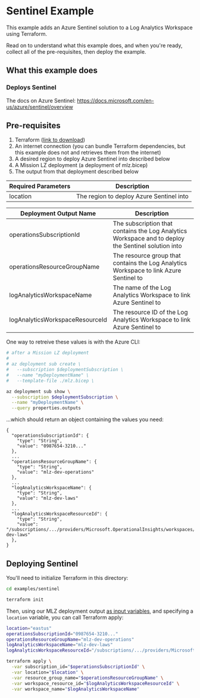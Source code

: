 # Sentinel Example

This example adds an Azure Sentinel solution to a Log Analytics Workspace using Terraform.

Read on to understand what this example does, and when you're ready, collect all of the pre-requisites, then deploy the example.

## What this example does

### Deploys Sentinel

The docs on Azure Sentinel: https://docs.microsoft.com/en-us/azure/sentinel/overview

## Pre-requisites

1. Terraform ([link to download](https://www.terraform.io/downloads.html))
1. An internet connection (you can bundle Terraform dependencies, but this example does not and retrieves them from the internet)
1. A desired region to deploy Azure Sentinel into described below
1. A Mission LZ deployment (a deployment of mlz.bicep)
1. The output from that deployment described below

Required Parameters | Description
------------------- | -----------
location | The region to deploy Azure Sentinel into

Deployment Output Name | Description
-----------------------| -----------
operationsSubscriptionId | The subscription that contains the Log Analytics Workspace and to deploy the Sentinel solution into
operationsResourceGroupName | The resource group that contains the Log Analytics Workspace to link Azure Sentinel to
logAnalyticsWorkspaceName | The name of the Log Analytics Workspace to link Azure Sentinel to
logAnalyticsWorkspaceResourceId | The resource ID of the Log Analytics Workspace to link Azure Sentinel to

One way to retreive these values is with the Azure CLI:

```bash
# after a Mission LZ deployment
#
# az deployment sub create \
#   --subscription $deploymentSubscription \
#   --name "myDeploymentName" \
#   --template-file ./mlz.bicep \

az deployment sub show \
  --subscription $deploymentSubscription \
  --name "myDeploymentName" \
  --query properties.outputs
```

...which should return an object containing the values you need:

```plaintext
{
  "operationsSubscriptionId": {
    "type": "String",
    "value": "0987654-3210..."
  },
  ...
  "operationsResourceGroupName": {
    "type": "String",
    "value": "mlz-dev-operations"
  },
  ...
  "logAnalyticsWorkspaceName": {
    "type": "String",
    "value": "mlz-dev-laws"
  },
  ...
  "logAnalyticsWorkspaceResourceId": {
    "type": "String",
    "value": "/subscriptions/.../providers/Microsoft.OperationalInsights/workspaces/mlz-dev-laws"
  },
}
```

## Deploying Sentinel

You'll need to initialize Terraform in this directory:

```bash
cd examples/sentinel

terraform init
```

Then, using our MLZ deployment output [as input variables](https://www.terraform.io/docs/language/values/variables.html), and specifying a `location` variable, you can call Terraform apply:

```bash
location="eastus"
operationsSubscriptionId="0987654-3210..."
operationsResourceGroupName="mlz-dev-operations"
logAnalyticsWorkspaceName="mlz-dev-laws"
logAnalyticsWorkspaceResourceId="/subscriptions/.../providers/Microsoft.OperationalInsights/workspaces/mlz-dev-laws"

terraform apply \
  -var subscription_id="$operationsSubscriptionId" \
  -var location="$location" \
  -var resource_group_name="$operationsResourceGroupName" \
  -var workspace_resource_id="$logAnalyticsWorkspaceResourceId" \
  -var workspace_name="$logAnalyticsWorkspaceName"
````
